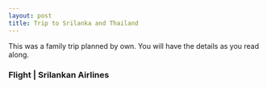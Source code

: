 ```yaml
---
layout: post
title: Trip to Srilanka and Thailand
---
```


This was a family trip planned by own. You will have the details as you read along.  

### Flight | Srilankan Airlines

